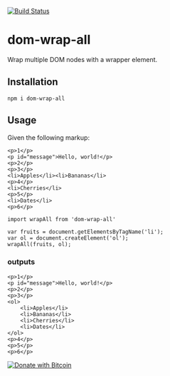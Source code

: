 [![Build Status](https://travis-ci.org/freaksauce/dom-wrap-all.svg?branch=master)](https://travis-ci.org/freaksauce/dom-wrap-all)

# dom-wrap-all
Wrap multiple DOM nodes with a wrapper element.

## Installation
```
npm i dom-wrap-all
```

## Usage
Given the following markup:
```
<p>1</p>
<p id="message">Hello, world!</p>
<p>2</p>
<p>3</p>
<li>Apples</li><li>Bananas</li>
<p>4</p>
<li>Cherries</li>
<p>5</p>
<li>Dates</li>
<p>6</p>
```

```
import wrapAll from 'dom-wrap-all'

var fruits = document.getElementsByTagName('li');
var ol = document.createElement('ol');
wrapAll(fruits, ol);
```

### outputs
```
<p>1</p>
<p id="message">Hello, world!</p>
<p>2</p>
<p>3</p>
<ol>
	<li>Apples</li>
	<li>Bananas</li>
	<li>Cherries</li>
	<li>Dates</li>
</ol>
<p>4</p>
<p>5</p>
<p>6</p>
```

[![Donate with Bitcoin](https://en.cryptobadges.io/badge/big/15H4Wbpmqa6rp8wLRP2atWVhfemUhKjHbn)](https://en.cryptobadges.io/donate/15H4Wbpmqa6rp8wLRP2atWVhfemUhKjHbn)